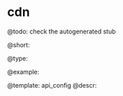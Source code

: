 cdn
=============

@todo:
	check the autogenerated stub


@short:
	

@type:

@example:

@template:	api_config
@descr:


